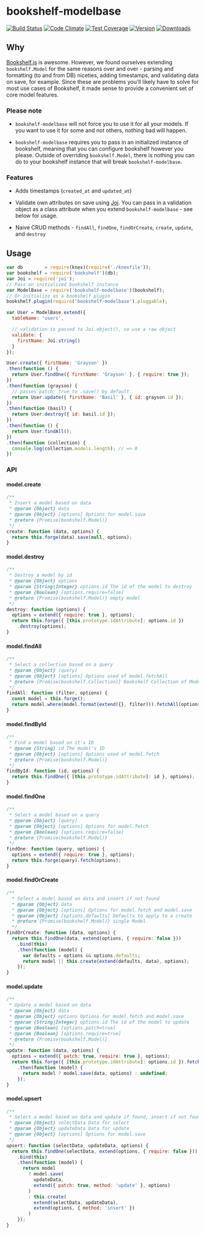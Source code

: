 # bookshelf-modelbase
[![Build Status](https://travis-ci.org/bsiddiqui/bookshelf-modelbase.svg?branch=master)](https://travis-ci.org/bsiddiqui/bookshelf-modelbase) [![Code Climate](https://codeclimate.com/github/bsiddiqui/bookshelf-modelbase/badges/gpa.svg)](https://codeclimate.com/github/bsiddiqui/bookshelf-modelbase) [![Test Coverage](https://codeclimate.com/github/bsiddiqui/bookshelf-modelbase/badges/coverage.svg)](https://codeclimate.com/github/bsiddiqui/bookshelf-modelbase) [![Version](https://badge.fury.io/js/bookshelf-modelbase.svg)](http://badge.fury.io/js/bookshelf-modelbase) [![Downloads](http://img.shields.io/npm/dm/bookshelf-modelbase.svg)](https://www.npmjs.com/package/bookshelf-modelbase)

## Why
[Bookshelf.js](https://github.com/tgriesser/bookshelf) is awesome. However,
we found ourselves extending `bookshelf.Model` for the same reasons over and
over - parsing and formatting (to and from DB) niceties, adding timestamps, and
validating data on save, for example. Since these are problems you'll likely
have to solve for most use cases of Bookshelf, it made sense to provide a
convenient set of core model features.

### Please note
* `bookshelf-modelbase` will not force you to use it for all your models.
If you want to use it for some and not others, nothing bad will happen.

* `bookshelf-modelbase` requires you to pass in an initialized instance
of bookshelf, meaning that you can configure bookshelf however you please.
Outside of overriding `bookshelf.Model`, there is nothing you can do to
your bookshelf instance that will break `bookshelf-modelbase`.

### Features
* Adds timestamps (`created_at` and `updated_at`)

* Validate own attributes on save using [Joi](https://github.com/hapijs/joi).
You can pass in a validation object as a class attribute when you extend
`bookshelf-modelbase` - see below for usage.

* Naive CRUD methods - `findAll`, `findOne`, `findOrCreate`, `create`, `update`, and `destroy`

## Usage
```javascript
var db        = require(knex)(require('./knexfile'));
var bookshelf = require('bookshelf')(db);
var Joi = require('joi');
// Pass an initialized bookshelf instance
var ModelBase = require('bookshelf-modelbase')(bookshelf);
// Or initialize as a bookshelf plugin
bookshelf.plugin(require('bookshelf-modelbase').pluggable);

var User = ModelBase.extend({
  tableName: 'users',

  // validation is passed to Joi.object(), so use a raw object
  validate: {
    firstName: Joi.string()
  }
});

User.create({ firstName: 'Grayson' })
.then(function () {
  return User.findOne({ firstName: 'Grayson' }, { require: true });
})
.then(function (grayson) {
  // passes patch: true to .save() by default
  return User.update({ firstName: 'Basil' }, { id: grayson.id });
})
.then(function (basil) {
  return User.destroy({ id: basil.id });
})
.then(function () {
  return User.findAll();
})
.then(function (collection) {
  console.log(collection.models.length); // => 0
})

```

### API

#### model.create

```js
/**
 * Insert a model based on data
 * @param {Object} data
 * @param {Object} [options] Options for model.save
 * @return {Promise(bookshelf.Model)}
 */
create: function (data, options) {
  return this.forge(data).save(null, options);
}
```

#### model.destroy

```js
/**
 * Destroy a model by id
 * @param {Object} options
 * @param {String|Integer} options.id The id of the model to destroy
 * @param {Boolean} [options.require=false]
 * @return {Promise(bookshelf.Model)} empty model
 */
destroy: function (options) {
  options = extend({ require: true }, options);
  return this.forge({ [this.prototype.idAttribute]: options.id })
    .destroy(options);
}
```

#### model.findAll

```javascript
/**
 * Select a collection based on a query
 * @param {Object} [query]
 * @param {Object} [options] Options used of model.fetchAll
 * @return {Promise(bookshelf.Collection)} Bookshelf Collection of Models
 */
findAll: function (filter, options) {
  const model = this.forge();
  return model.where(model.format(extend({}, filter))).fetchAll(options)
}
```

#### model.findById

```javascript
/**
 * Find a model based on it's ID
 * @param {String} id The model's ID
 * @param {Object} [options] Options used of model.fetch
 * @return {Promise(bookshelf.Model)}
 */
findById: function (id, options) {
  return this.findOne({ [this.prototype.idAttribute]: id }, options);
}
```

#### model.findOne

```js
/**
 * Select a model based on a query
 * @param {Object} [query]
 * @param {Object} [options] Options for model.fetch
 * @param {Boolean} [options.require=false]
 * @return {Promise(bookshelf.Model)}
 */
findOne: function (query, options) {
  options = extend({ require: true }, options);
  return this.forge(query).fetch(options);
}
```

#### model.findOrCreate
```js
/**
  * Select a model based on data and insert if not found
  * @param {Object} data
  * @param {Object} [options] Options for model.fetch and model.save
  * @param {Object} [options.defaults] Defaults to apply to a create
  * @return {Promise(bookshelf.Model)} single Model
  */
findOrCreate: function (data, options) {
  return this.findOne(data, extend(options, { require: false }))
    .bind(this)
    .then(function (model) {
      var defaults = options && options.defaults;
      return model || this.create(extend(defaults, data), options);
    });
}
```

#### model.update

```js
/**
 * Update a model based on data
 * @param {Object} data
 * @param {Object} options Options for model.fetch and model.save
 * @param {String|Integer} options.id The id of the model to update
 * @param {Boolean} [options.patch=true]
 * @param {Boolean} [options.require=true]
 * @return {Promise(bookshelf.Model)}
 */
update: function (data, options) {
  options = extend({ patch: true, require: true }, options);
  return this.forge({ [this.prototype.idAttribute]: options.id }).fetch(options)
    .then(function (model) {
      return model ? model.save(data, options) : undefined;
    });
}
```

#### model.upsert
```js
/**
 * Select a model based on data and update if found, insert if not found
 * @param {Object} selectData Data for select
 * @param {Object} updateData Data for update
 * @param {Object} [options] Options for model.save
 */
upsert: function (selectData, updateData, options) {
  return this.findOne(selectData, extend(options, { require: false }))
    .bind(this)
    .then(function (model) {
      return model
        ? model.save(
          updateData,
          extend({ patch: true, method: 'update' }, options)
        )
        : this.create(
          extend(selectData, updateData),
          extend(options, { method: 'insert' })
        )
    });
}
```
